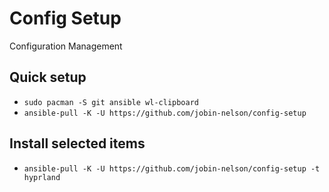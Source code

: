 # Config Setup

Configuration Management

## Quick setup

- `sudo pacman -S git ansible wl-clipboard`
- `ansible-pull -K -U https://github.com/jobin-nelson/config-setup`

## Install selected items

- `ansible-pull -K -U https://github.com/jobin-nelson/config-setup -t hyprland`
